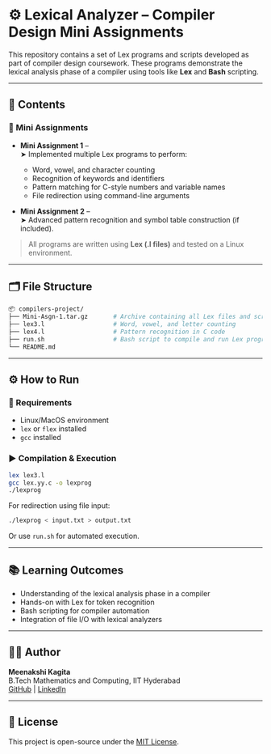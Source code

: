# ⚙️ Lexical Analyzer – Compiler Design Mini Assignments

This repository contains a set of Lex programs and scripts developed as part of compiler design coursework. These programs demonstrate the lexical analysis phase of a compiler using tools like **Lex** and **Bash** scripting.

---

## 📌 Contents

### 🧾 Mini Assignments
- **Mini Assignment 1** –  
  ➤ Implemented multiple Lex programs to perform:
  - Word, vowel, and character counting  
  - Recognition of keywords and identifiers  
  - Pattern matching for C-style numbers and variable names  
  - File redirection using command-line arguments  

- **Mini Assignment 2** –  
  ➤ Advanced pattern recognition and symbol table construction (if included).

> All programs are written using **Lex (.l files)** and tested on a Linux environment.

---

## 🗂️ File Structure

```bash
📦 compilers-project/
├── Mini-Asgn-1.tar.gz       # Archive containing all Lex files and scripts
├── lex3.l                   # Word, vowel, and letter counting
├── lex4.l                   # Pattern recognition in C code
├── run.sh                   # Bash script to compile and run Lex programs
└── README.md
```

---

## ⚙️ How to Run

### 🧰 Requirements
- Linux/MacOS environment
- `lex` or `flex` installed
- `gcc` installed

### ▶️ Compilation & Execution

```bash
lex lex3.l
gcc lex.yy.c -o lexprog
./lexprog
```

For redirection using file input:
```bash
./lexprog < input.txt > output.txt
```

Or use `run.sh` for automated execution.

---

## 📚 Learning Outcomes

- Understanding of the lexical analysis phase in a compiler
- Hands-on with Lex for token recognition
- Bash scripting for compiler automation
- Integration of file I/O with lexical analyzers

---

## 👩‍💻 Author

**Meenakshi Kagita**  
B.Tech Mathematics and Computing, IIT Hyderabad  
[GitHub](https://github.com/KagitaMeenakshi) | [LinkedIn](https://www.linkedin.com/in/meenakshi-kagita-a085a5366)

---

## 📄 License

This project is open-source under the [MIT License](LICENSE).
